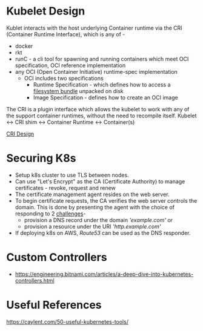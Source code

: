 # Kubelet Design
Kublet interacts with the host underlying Container runtime via the CRI (Container Runtime Interface), which is any of -
* docker
* rkt
* runC - a cli tool for spawning and running containers which meet OCI specification, OCI reference implementation
* any OCI (Open Container Initiative) runtime-spec implementation
  * OCI includes two specifications
    * Runtime Specification - which defines how to access a [filesystem bundle](https://github.com/opencontainers/runtime-spec/blob/master/bundle.md) unpacked on disk
    * Image Specification - defines how to create an OCI image

The CRI is a plugin interface which allows the kubelet to work with any of the support container runtimes, without the need to recompile itself.
Kubelet <-> CRI shim <-> Container Runtime <-> Container(s)

[CRI Design](https://kubernetes.io/blog/2016/12/container-runtime-interface-cri-in-kubernetes/)


# Securing K8s

* Setup k8s cluster to use TLS between nodes.
* Can use "Let's Encrypt" as the CA (Certificate Authority) to manage certificates - revoke, request and renew 
* The certificate management agent resides on the web server.
* To begin certificate requests, the CA verifies the web server controls the domain. This is done by presenting the agent with the choice of responding to 2 [challenges](https://letsencrypt.org/how-it-works/)-
  * provision a DNS record under the domain *'example.com'* or
  * provision a resource under the URI *'http.example.com'*
* If deploying k8s on AWS, *Route53* can be used as the DNS responder.

# Custom Controllers
* https://engineering.bitnami.com/articles/a-deep-dive-into-kubernetes-controllers.html

# Useful References

https://caylent.com/50-useful-kubernetes-tools/

